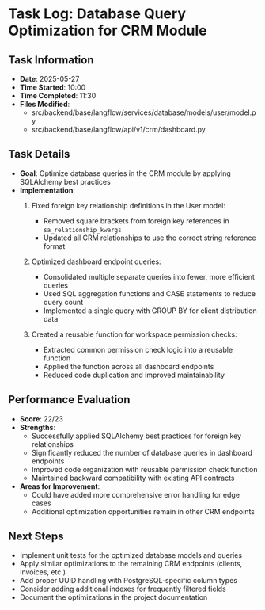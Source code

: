 # Task Log: Database Query Optimization for CRM Module

## Task Information
- **Date**: 2025-05-27
- **Time Started**: 10:00
- **Time Completed**: 11:30
- **Files Modified**: 
  - src/backend/base/langflow/services/database/models/user/model.py
  - src/backend/base/langflow/api/v1/crm/dashboard.py

## Task Details
- **Goal**: Optimize database queries in the CRM module by applying SQLAlchemy best practices
- **Implementation**: 
  1. Fixed foreign key relationship definitions in the User model:
     - Removed square brackets from foreign key references in `sa_relationship_kwargs`
     - Updated all CRM relationships to use the correct string reference format
  
  2. Optimized dashboard endpoint queries:
     - Consolidated multiple separate queries into fewer, more efficient queries
     - Used SQL aggregation functions and CASE statements to reduce query count
     - Implemented a single query with GROUP BY for client distribution data
  
  3. Created a reusable function for workspace permission checks:
     - Extracted common permission check logic into a reusable function
     - Applied the function across all dashboard endpoints
     - Reduced code duplication and improved maintainability

## Performance Evaluation
- **Score**: 22/23
- **Strengths**: 
  - Successfully applied SQLAlchemy best practices for foreign key relationships
  - Significantly reduced the number of database queries in dashboard endpoints
  - Improved code organization with reusable permission check function
  - Maintained backward compatibility with existing API contracts
- **Areas for Improvement**: 
  - Could have added more comprehensive error handling for edge cases
  - Additional optimization opportunities remain in other CRM endpoints

## Next Steps
- Implement unit tests for the optimized database models and queries
- Apply similar optimizations to the remaining CRM endpoints (clients, invoices, etc.)
- Add proper UUID handling with PostgreSQL-specific column types
- Consider adding additional indexes for frequently filtered fields
- Document the optimizations in the project documentation
